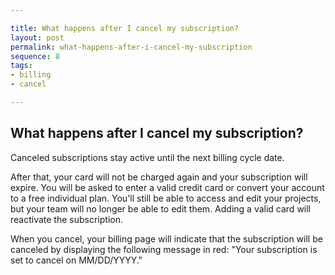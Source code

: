 ```yaml
---

title: What happens after I cancel my subscription?
layout: post
permalink: what-happens-after-i-cancel-my-subscription
sequence: 8
tags:
- billing
- cancel

---
```


## What happens after I cancel my subscription?
Canceled subscriptions stay active until the next billing cycle date. 

After that, your card will not be charged again and your subscription will expire. You will be asked to enter a valid credit card or convert your account to a free individual plan. You'll still be able to access and edit your projects, but your team will no longer be able to edit them. Adding a valid card will reactivate the subscription. 

When you cancel, your billing page will indicate that the subscription will be canceled by displaying the following message in red: "Your subscription is set to cancel on MM/DD/YYYY."
